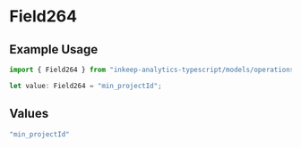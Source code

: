 # Field264

## Example Usage

```typescript
import { Field264 } from "inkeep-analytics-typescript/models/operations";

let value: Field264 = "min_projectId";
```

## Values

```typescript
"min_projectId"
```
